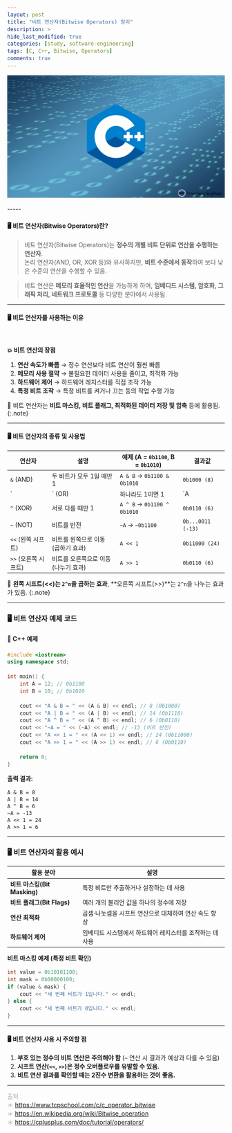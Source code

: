 ```yaml
---  
layout: post  
title: "비트 연산자(Bitwise Operators) 정리"  
description: >  
hide_last_modified: true  
categories: [study, software-engineering]  
tags: [C, C++, Bitwise, Operators]  
comments: true  
---  
```


<p align="center">  
  <img src="/assets/img/blog/cpp/cpp_img.png" style="width: 832px; height: auto;" />  
</p>  
-----  

#### 🖥️ 비트 연산자(Bitwise Operators)란?  
> 비트 연산자(Bitwise Operators)는 **정수의 개별 비트 단위로 연산을 수행하는 연산자**.  
> 논리 연산자(AND, OR, XOR 등)와 유사하지만, **비트 수준에서 동작**하여 보다 낮은 수준의 연산을 수행할 수 있음.  

> 비트 연산은 **메모리 효율적인 연산**을 가능하게 하며, **임베디드 시스템, 암호화, 그래픽 처리, 네트워크 프로토콜** 등 다양한 분야에서 사용됨.  

----  
#### 🖥️ 비트 연산자를 사용하는 이유  
<br>  

**💥 비트 연산의 장점**  
1. **연산 속도가 빠름** → 정수 연산보다 비트 연산이 훨씬 빠름  
2. **메모리 사용 절약** → 불필요한 데이터 사용을 줄이고, 최적화 가능  
3. **하드웨어 제어** → 하드웨어 레지스터를 직접 조작 가능  
4. **특정 비트 조작** → 특정 비트를 켜거나 끄는 등의 작업 수행 가능  

📌 비트 연산자는 **비트 마스킹, 비트 플래그, 최적화된 데이터 저장 및 압축** 등에 활용됨.  
{:.note}

----  
#### 🖥️ 비트 연산자의 종류 및 사용법  

| 연산자 | 설명 | 예제 (A = `0b1100`, B = `0b1010`) | 결과값 |
|---------|------|---------------------------------|---------|
| `&` (AND) | 두 비트가 모두 1일 때만 1 | `A & B` → `0b1100 & 0b1010` | `0b1000 (8)` |
| `|` (OR) | 하나라도 1이면 1 | `A | B` → `0b1100 | 0b1010` | `0b1110 (14)` |
| `^` (XOR) | 서로 다를 때만 1 | `A ^ B` → `0b1100 ^ 0b1010` | `0b0110 (6)` |
| `~` (NOT) | 비트를 반전 | `~A` → `~0b1100` | `0b...0011 (-13)` |
| `<<` (왼쪽 시프트) | 비트를 왼쪽으로 이동 (곱하기 효과) | `A << 1` | `0b11000 (24)` |
| `>>` (오른쪽 시프트) | 비트를 오른쪽으로 이동 (나누기 효과) | `A >> 1` | `0b0110 (6)` |

📌 **왼쪽 시프트(<<)는 `2^n`을 곱하는 효과**, **오른쪽 시프트(>>)**는 `2^n`을 나누는 효과가 있음.
{:.note}

----  
### 🖥️ 비트 연산자 예제 코드  
#### 🔹 C++ 예제  
```cpp
#include <iostream>
using namespace std;

int main() {
    int A = 12; // 0b1100
    int B = 10; // 0b1010

    cout << "A & B = " << (A & B) << endl; // 8 (0b1000)
    cout << "A | B = " << (A | B) << endl; // 14 (0b1110)
    cout << "A ^ B = " << (A ^ B) << endl; // 6 (0b0110)
    cout << "~A = " << (~A) << endl; // -13 (비트 반전)
    cout << "A << 1 = " << (A << 1) << endl; // 24 (0b11000)
    cout << "A >> 1 = " << (A >> 1) << endl; // 6 (0b0110)

    return 0;
}
```

**출력 결과:**
```
A & B = 8
A | B = 14
A ^ B = 6
~A = -13
A << 1 = 24
A >> 1 = 6
```

----  
### 🖥️ 비트 연산자의 활용 예시  
| 활용 분야 | 설명 |
|-----------|------|
| **비트 마스킹(Bit Masking)** | 특정 비트만 추출하거나 설정하는 데 사용 |
| **비트 플래그(Bit Flags)** | 여러 개의 불리언 값을 하나의 정수에 저장 |
| **연산 최적화** | 곱셈·나눗셈을 시프트 연산으로 대체하여 연산 속도 향상 |
| **하드웨어 제어** | 임베디드 시스템에서 하드웨어 레지스터를 조작하는 데 사용 |

**비트 마스킹 예제 (특정 비트 확인)**  
```cpp
int value = 0b10101100;
int mask = 0b00000100;
if (value & mask) {
    cout << "세 번째 비트가 1입니다." << endl;
} else {
    cout << "세 번째 비트가 0입니다." << endl;
}
```

----  
#### 🖥️ 비트 연산자 사용 시 주의할 점  
1. **부호 있는 정수의 비트 연산은 주의해야 함** (`~` 연산 시 결과가 예상과 다를 수 있음)  
2. **시프트 연산(`<<`, `>>`)은 정수 오버플로우를 유발할 수 있음.**  
3. **비트 연산 결과를 확인할 때는 2진수 변환을 활용하는 것이 좋음.**  

----  
<span style="color:darkgray">출처 : <br>
＊ https://www.tcpschool.com/c/c_operator_bitwise <br>
＊ https://en.wikipedia.org/wiki/Bitwise_operation <br>
＊ https://cplusplus.com/doc/tutorial/operators/ <br>
</span>


